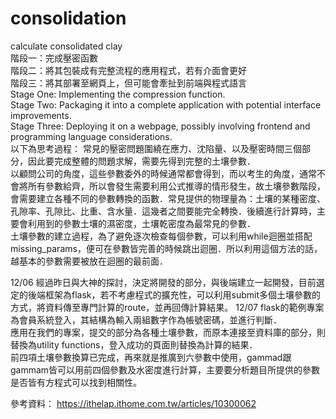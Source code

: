 # consolidation
calculate consolidated clay  
階段一：完成壓密函數  
階段二：將其包裝成有完整流程的應用程式，若有介面會更好  
階段三：將其部署至網頁上，但可能會牽扯到前端與程式語言  
Stage One: Implementing the compression function.  
Stage Two: Packaging it into a complete application with potential interface improvements.  
Stage Three: Deploying it on a webpage, possibly involving frontend and programming language considerations.  
以下為思考過程：
常見的壓密問題圍繞在應力、沈陷量、以及壓密時間三個部分，因此要完成整體的問題求解，需要先得到完整的土壤參數．  
以顧問公司的角度，這些參數委外的時候通常都會得到，而以考生的角度，通常不會將所有參數給齊，所以會發生需要利用公式推導的情形發生，故土壤參數階段，會需要建立各種不同的參數轉換的函數．常見提供的物理量為：土壤的某種密度、孔隙率、孔隙比、比重、含水量．這幾者之間要能完全轉換．後續進行計算時，主要會利用到的參數土壤的濕密度，土壤乾密度為最常見的參數．  
土壤參數的建立過程，為了避免逐次檢查每個參數，可以利用while迴圈並搭配missing_params，便可在參數皆完善的時候跳出迴圈．所以利用這個方法的話，越基本的參數需要被放在迴圈的最前面．  

12/06 經過昨日與大神的探討，決定將開發的部分，與後端建立一起開發，目前選定的後端框架為flask，若不考慮程式的擴充性，可以利用submit多個土壤參數的方式，將資料傳至專門計算的route，並再回傳計算結果。
12/07 flask的範例專案為會員系統登入，其結構為輸入兩組數字作為帳號密碼，並進行判斷．  
應用在我們的專案，提交的部分為各種土壤參數，而原本連接至資料庫的部分，則替換為utility functions，登入成功的頁面則替換為計算的結果．  
前四項土壤參數換算已完成，再來就是推廣到六參數中使用，gammad跟gammam皆可以用前四個參數及水密度進行計算，主要要分析題目所提供的參數是否皆有方程式可以找到相關性。

參考資料：
https://ithelap.ithome.com.tw/articles/10300062
